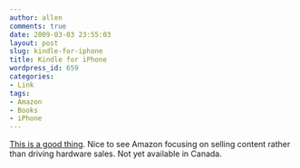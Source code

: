 ```yaml
---
author: allen
comments: true
date: 2009-03-03 23:55:03
layout: post
slug: kindle-for-iphone
title: Kindle for iPhone
wordpress_id: 659
categories:
- Link
tags:
- Amazon
- Books
- iPhone
---
```


[This is a good thing](http://www.amazon.com/gp/feature.html?docId=1000301301). Nice to see Amazon focusing on selling content rather than driving hardware sales. Not yet available in Canada.
